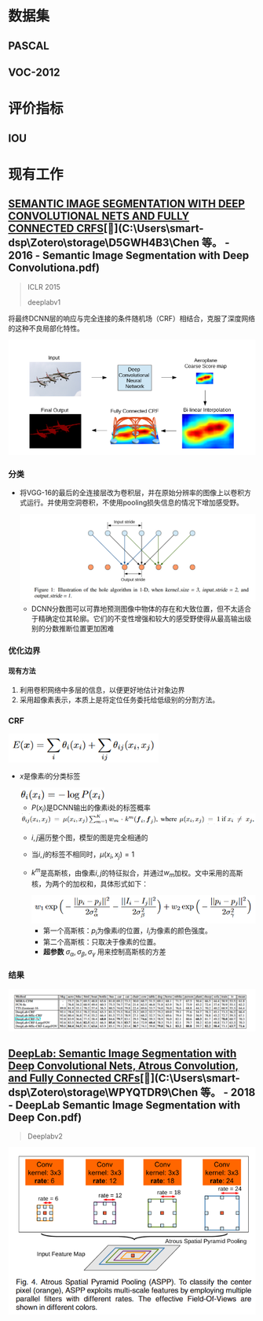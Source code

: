 # 数据集

## PASCAL 

## VOC-2012

# 评价指标

## IOU

# 现有工作

## [SEMANTIC IMAGE SEGMENTATION WITH DEEP CONVOLUTIONAL NETS AND FULLY CONNECTED CRFS](http://arxiv.org/abs/1412.7062)[:page_facing_up:](C:\Users\smart-dsp\Zotero\storage\D5GWH4B3\Chen 等。 - 2016 - Semantic Image Segmentation with Deep Convolutiona.pdf)

> ICLR 2015
>
> deeplabv1

将最终DCNN层的响应与完全连接的条件随机场（CRF）相结合，克服了深度网络的这种不良局部化特性。

<img src="图像分割.assets/image-20220507161417643.png" alt="image-20220507161417643" style="zoom:80%;" />

### 分类

- 将VGG-16的最后的全连接层改为卷积层，并在原始分辨率的图像上以卷积方式运行。并使用空洞卷积，不使用pooling损失信息的情况下增加感受野。

  <img src="图像分割.assets/image-20220507150915799.png" alt="image-20220507150915799" style="zoom:80%;" />

  - DCNN分数图可以可靠地预测图像中物体的存在和大致位置，但不太适合于精确定位其轮廓。它们的不变性增强和较大的感受野使得从最高输出级别的分数推断位置更加困难

### 优化边界

#### 现有方法

1. 利用卷积网络中多层的信息，以便更好地估计对象边界
2. 采用超像素表示，本质上是将定位任务委托给低级别的分割方法。

### CRF

<img src="图像分割.assets/image-20220507155659258.png" alt="image-20220507155659258" style="zoom:80%;" />

- $x$是像素$i$的分类标签

  <img src="图像分割.assets/image-20220507155804405.png" alt="image-20220507155804405" style="zoom:80%;" />

  - $P(x_i)$是DCNN输出的像素i处的标签概率

  <img src="图像分割.assets/image-20220507155924090.png" alt="image-20220507155924090" style="zoom:80%;" />

  - $i,j$遍历整个图，模型的图是完全相通的

  - 当$i,j$的标签不相同时，$\mu(x_i,x_j)=1$

  - $k^m$是高斯核，由像素$i,j$的特征拟合，并通过$w_m$加权。文中采用的高斯核，为两个的加权和，具体形式如下：

    <img src="图像分割.assets/image-20220507160559472.png" alt="image-20220507160559472" style="zoom:80%;" />

    - 第一个高斯核：$p_i$为像素$i$的位置，$I_i$为像素的颜色强度。
    - 第二个高斯核：只取决于像素的位置。
    - **超参数** $\sigma_\alpha,\sigma_\beta,\sigma_\gamma$ 用来控制高斯核的方差

### 结果

<img src="图像分割.assets/image-20220507161704467.png" alt="image-20220507161704467" style="zoom:80%;" />

## [DeepLab: Semantic Image Segmentation with Deep Convolutional Nets, Atrous Convolution, and Fully Connected CRFs](https://ieeexplore.ieee.org/abstract/document/7913730)[:page_facing_up:](C:\Users\smart-dsp\Zotero\storage\WPYQTDR9\Chen 等。 - 2018 - DeepLab Semantic Image Segmentation with Deep Con.pdf)

> Deeplabv2

<img src="图像分割.assets/image-20220508133808106.png" alt="image-20220508133808106" style="zoom:80%;" />





